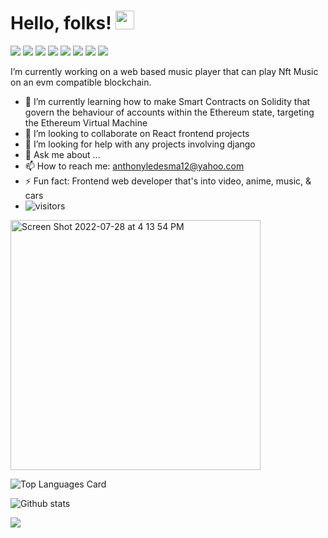 # Hello, folks! <img src="https://raw.githubusercontent.com/MartinHeinz/MartinHeinz/master/wave.gif" width="30px">

![](https://img.shields.io/badge/JavaScript-323330?style=for-the-badge&logo=javascript&logoColor=F7DF1E)
![](https://img.shields.io/badge/React-20232A?style=for-the-badge&logo=react&logoColor=61DAFB)
![](https://img.shields.io/badge/HTML-239120?style=for-the-badge&logo=html5&logoColor=white)
![](https://img.shields.io/badge/CSS3-1572B6?style=for-the-badge&logo=css3&logoColor=white)
![](https://img.shields.io/badge/Bootstrap-563D7C?style=for-the-badge&logo=bootstrap&logoColor=white)
![](https://img.shields.io/badge/Node.js-43853D?style=for-the-badge&logo=node.js&logoColor=white)
![](https://img.shields.io/badge/mac%20os-000000?style=for-the-badge&logo=apple&logoColor=white)
![](https://img.shields.io/badge/Facebook-1877F2?style=for-the-badge&logo=facebook&logoColor=white)

I’m currently working on a web based music player that can play Nft Music on an evm compatible blockchain.

- 🌱 I’m currently learning how to make Smart Contracts on Solidity that govern the behaviour of accounts within the Ethereum state, targeting the Ethereum Virtual Machine 
- 👯 I’m looking to collaborate on React frontend projects
- 🤔 I’m looking for help with  any projects involving django
- 💬 Ask me about ...
- 📫 How to reach me: anthonyledesma12@yahoo.com
- ⚡ Fun fact: Frontend web developer that's into video, anime, music, & cars
- ![visitors](https://visitor-badge.glitch.me/badge?page_id=page.id)

<img width="400" alt="Screen Shot 2022-07-28 at 4 13 54 PM" src="https://user-images.githubusercontent.com/97990379/181654360-f6a84e49-71da-4787-8a4b-2e522c03c9a5.png">

              

![Top Languages Card](https://github-readme-stats.vercel.app/api/top-langs/?username=Anchoviess&layout=compact)


![Github stats](https://github-readme-stats.vercel.app/api?username=Anchoviess&theme=highcontrast&show_icons=true&count_private=true)

[![](https://www.paypalobjects.com/en_US/i/btn/btn_donateCC_LG.gif)]([[](https://ko-fi.com/anthonyledesma36798#paypalModal))

